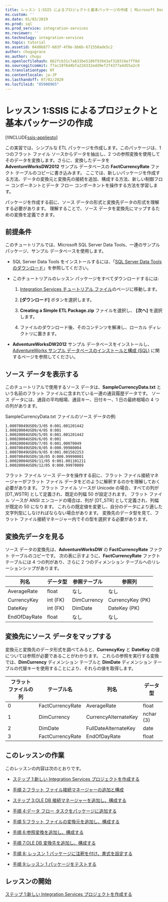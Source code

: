 ```yaml
---
title: レッスン 1:SSIS によるプロジェクトと基本パッケージの作成 | Microsoft Docs
ms.custom: ''
ms.date: 01/03/2019
ms.prod: sql
ms.prod_service: integration-services
ms.reviewer: ''
ms.technology: integration-services
ms.topic: tutorial
ms.assetid: 84d0b877-603f-4f8e-bb6b-671558ade5c2
author: chugugrace
ms.author: chugu
ms.openlocfilehash: 662fcb31c7a633be5186f93943af318316e7ff8d
ms.sourcegitcommit: f7ac1976d4bfa224332edd9ef2f4377a4d55a2c9
ms.translationtype: HT
ms.contentlocale: ja-JP
ms.lasthandoff: 07/02/2020
ms.locfileid: "85900965"
---
```

# <a name="lesson-1-create-a-project-and-basic-package-with-ssis"></a>レッスン 1:SSIS によるプロジェクトと基本パッケージの作成

[!INCLUDE[ssis-appliesto](../includes/ssis-appliesto-ssvrpluslinux-asdb-asdw-xxx.md)]



この実習では、シンプルな ETL パッケージを作成します。このパッケージは、1 つのフラット ファイル ソースからデータを抽出し、2 つの参照変換を使用してそのデータを変換します。さらに、変換したデータを **AdventureWorksDW2012** サンプル データベースの **FactCurrencyRate** ファクト テーブルのコピーに書き込みます。 ここでは、新しいパッケージを作成する方法、データの変換元と変換先の接続を追加、構成する方法、新しい制御フロー コンポーネントとデータ フロー コンポーネントを操作する方法を学習します。  
  
パッケージを作成する前に、ソース データの形式と変換先データの形式を理解する必要があります。 理解することで、ソース データを変換先にマップするための変換を定義できます。  

## <a name="prerequisites"></a>前提条件

このチュートリアルでは、Microsoft SQL Server Data Tools、一連のサンプル パッケージ、サンプル データベースを使用します。

* SQL Server Data Tools をインストールするには、「[SQL Server Data Tools のダウンロード](../ssdt/download-sql-server-data-tools-ssdt.md)」を参照してください。  
  
* このチュートリアルのレッスン パッケージをすべてダウンロードするには:

    1.  [Integration Services チュートリアル ファイル](https://www.microsoft.com/download/details.aspx?id=56827)のページに移動します。

    2.  **[ダウンロード]** ボタンを選択します。

    3.  **Creating a Simple ETL Package.zip** ファイルを選択し、 **[次へ]** を選択します。

    4.  ファイルのダウンロード後、そのコンテンツを解凍し、ローカル ディレクトリに置きます。  

* **AdventureWorksDW2012** サンプル データベースをインストールし、[AdventureWorks サンプル データベースのインストールと構成 (SQL)](../samples/adventureworks-install-configure.md) に関するページを参照してください。
  
## <a name="look-at-the-source-data"></a>ソース データを表示する
このチュートリアルで使用するソース データは、**SampleCurrencyData.txt** という名前のフラット ファイルに含まれている一連の通貨履歴データです。 ソース データには、通貨の平均相場、通貨キー、日付キー、1 日の最終相場の 4 つの列があります。  
  
SampleCurrencyData.txt ファイルのソース データの例:  
  
```
1.00070049USD9/3/05 0:001.001201442  
1.00020004USD9/4/05 0:001  
1.00020004USD9/5/05 0:001.001201442  
1.00020004USD9/6/05 0:001  
1.00020004USD9/7/05 0:001.00070049  
1.00070049USD9/8/05 0:000.99980004  
1.00070049USD9/9/05 0:001.001502253  
1.00070049USD9/10/05 0:000.99990001  
1.00020004USD9/11/05 0:001.001101211  
1.00020004USD9/12/05 0:000.99970009
```
  
フラット ファイル ソース データを操作する前に、フラット ファイル接続マネージャーがフラット ファイル データをどのように解釈するのかを理解しておく必要があります。 フラット ファイル ソースが Unicode の場合、すべての列が [DT_WSTR] として定義され、既定の列幅 50 が設定されます。 フラット ファイル ソースが ANSI エンコードの場合は、列が [DT_STR] として定義され、列幅が既定の 50 になります。 これらの既定値を変更し、自分のデータにより適した文字列型にしなければならない場合があります。 変換先のデータ型を見て、フラット ファイル接続マネージャー内でその型を選択する必要があります。  
  
## <a name="look-at-the-destination-data"></a>変換先データを見る
ソース データの変換先は、**AdventureWorksDW** の **FactCurrencyRate** ファクト テーブルのコピーです。 次の表に示すように、**FactCurrencyRate** ファクト テーブルには 4 つの列があり、さらに 2 つのディメンション テーブルへのリレーションシップがあります。  
  
|列名|データ型|参照テーブル|参照列|  
|---------------|-------------|----------------|-----------------|  
|AverageRate|float|なし|なし|  
|CurrencyKey|int (FK)|DimCurrency|CurrencyKey (PK)|  
|DateKey|int (FK)|DimDate|DateKey (PK)|  
|EndOfDayRate|float|なし|なし|  
  
## <a name="map-the-source-data-to-the-destination"></a>変換先にソース データをマップする  
変換元と変換先のデータ形式を調べてみると、**CurrencyKey** と **DateKey** の値については参照が必要であることがわかります。 これらの参照を実行する変換では、**DimCurrency** ディメンション テーブルと **DimDate** ディメンション テーブルの代替キーを使用することにより、それらの値を取得します。  
  
|フラット ファイルの列|テーブル名|列名|データ型|  
|--------------------|--------------|---------------|-------------|  
|0|FactCurrencyRate|AverageRate|float|  
|1|DimCurrency|CurrencyAlternateKey|nchar (3)|  
|2|DimDate|FullDateAlternateKey|date|  
|3|FactCurrencyRate|EndOfDayRate|float|  
  
## <a name="lesson-tasks"></a>このレッスンの作業  
このレッスンの内容は次のとおりです。  
  
-   [ステップ 1:新しい Integration Services プロジェクトを作成する](../integration-services/lesson-1-1-creating-a-new-integration-services-project.md)  
  
-   [手順 2:フラット ファイル接続マネージャーの追加と構成](../integration-services/lesson-1-2-adding-and-configuring-a-flat-file-connection-manager.md)  
  
-   [ステップ 3:OLE DB 接続マネージャーを追加し、構成する](../integration-services/lesson-1-3-adding-and-configuring-an-ole-db-connection-manager.md)  
  
-   [手順 4:データ フロー タスクをパッケージに追加する](../integration-services/lesson-1-4-adding-a-data-flow-task-to-the-package.md)  
  
-   [手順 5:フラット ファイルの変換元を追加し、構成する](../integration-services/lesson-1-5-adding-and-configuring-the-flat-file-source.md)  
  
-   [手順 6:参照変換を追加し、構成する](../integration-services/lesson-1-6-adding-and-configuring-the-lookup-transformations.md)  
  
-   [手順 7:OLE DB 変換先を追加し、構成する](../integration-services/lesson-1-7-adding-and-configuring-the-ole-db-destination.md)  
  
-   [手順 8: レッスン 1 パッケージに注釈を付け、書式を設定する](../integration-services/lesson-1-8-making-the-lesson-1-package-easier-to-understand.md)  
  
-   [手順 9:レッスン 1 パッケージをテストする](../integration-services/lesson-1-9-testing-the-lesson-1-tutorial-package.md)  
  
## <a name="start-the-lesson"></a>レッスンの開始  
[ステップ 1:新しい Integration Services プロジェクトを作成する](../integration-services/lesson-1-1-creating-a-new-integration-services-project.md)  
  
